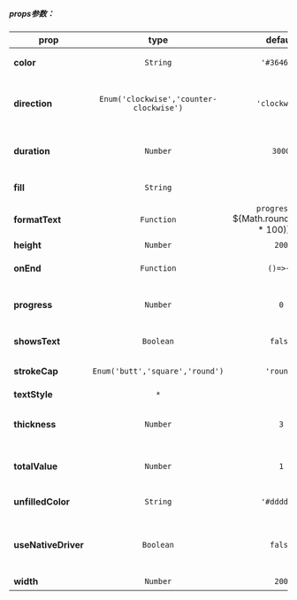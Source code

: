 

##### props参数：

prop | type | default | required | description
---- | :----: | :-------: | :--------: | -----------
**color** | `String` | `'#364682'` | false | 加载中的进度条颜色
**direction** | `Enum('clockwise','counter-clockwise')` | `'clockwise'` | false | 圆的方向clockwise或counter-clockwise
**duration** | `Number` | `3000` | false | 完整一次加载完成所需时间
**fill** | `String` |  | false | 填充内圈的颜色
**formatText** | `Function` | `progress => `${Math.round(progress * 100)}%`` | false | 百分数换算方法
**height** | `Number` | `200` | false | 容器高
**onEnd** | `Function` | `()=>{}` | false | 加载完成动画结束回调
**progress** | `Number` | `0` | false | 当前加载完成的进度数值
**showsText** | `Boolean` | `false` | false | 是否显示内部文字
**strokeCap** | `Enum('butt','square','round')` | `'round'` | false | 填充圆环的首尾样式
**textStyle** | `*` |  | false | 文字样式
**thickness** | `Number` | `3` | false | 描边宽度，就是指圆环的宽度
**totalValue** | `Number` | `1` | false | 总进度数值，默认为1
**unfilledColor** | `String` | `'#dddddd'` | false | 剩余进度的颜色
**useNativeDriver** | `Boolean` | `false` | false | 是否使用本机驱动程序进行动画制作
**width** | `Number` | `200` | false | 容器宽




